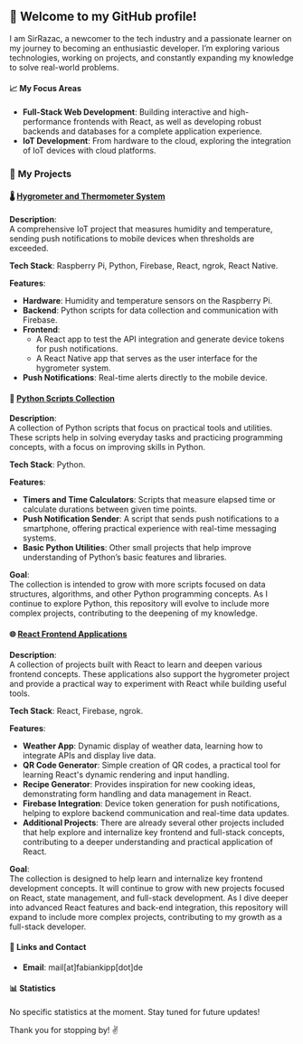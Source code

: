 ## 👋 **Welcome to my GitHub profile!**

I am SirRazac, a newcomer to the tech industry and a passionate learner on my journey to becoming an enthusiastic developer. I’m exploring various technologies, working on projects, and constantly expanding my knowledge to solve real-world problems.

#### 📈 **My Focus Areas**

- **Full-Stack Web Development**: Building interactive and high-performance frontends with React, as well as developing robust backends and databases for a complete application experience.
- **IoT Development**: From hardware to the cloud, exploring the integration of IoT devices with cloud platforms.

### 📁 **My Projects**

#### 🌡️ **[Hygrometer and Thermometer System](#)**

**Description**:  
A comprehensive IoT project that measures humidity and temperature, sending push notifications to mobile devices when thresholds are exceeded.

**Tech Stack**: Raspberry Pi, Python, Firebase, React, ngrok, React Native.

**Features**:  
- **Hardware**: Humidity and temperature sensors on the Raspberry Pi.  
- **Backend**: Python scripts for data collection and communication with Firebase.  
- **Frontend**:
   - A React app to test the API integration and generate device tokens for push notifications.
   - A React Native app that serves as the user interface for the hygrometer system.
- **Push Notifications**: Real-time alerts directly to the mobile device.

#### 🔄 **[Python Scripts Collection](#)**

**Description**:  
A collection of Python scripts that focus on practical tools and utilities. These scripts help in solving everyday tasks and practicing programming concepts, with a focus on improving skills in Python.

**Tech Stack**: Python.

**Features**:  
- **Timers and Time Calculators**: Scripts that measure elapsed time or calculate durations between given time points.
- **Push Notification Sender**: A script that sends push notifications to a smartphone, offering practical experience with real-time messaging systems.
- **Basic Python Utilities**: Other small projects that help improve understanding of Python’s basic features and libraries.

**Goal**:  
The collection is intended to grow with more scripts focused on data structures, algorithms, and other Python programming concepts. As I continue to explore Python, this repository will evolve to include more complex projects, contributing to the deepening of my knowledge.

#### 🌐 **[React Frontend Applications](#)**

**Description**:  
A collection of projects built with React to learn and deepen various frontend concepts. These applications also support the hygrometer project and provide a practical way to experiment with React while building useful tools.

**Tech Stack**: React, Firebase, ngrok.

**Features**:  
- **Weather App**: Dynamic display of weather data, learning how to integrate APIs and display live data.  
- **QR Code Generator**: Simple creation of QR codes, a practical tool for learning React's dynamic rendering and input handling.  
- **Recipe Generator**: Provides inspiration for new cooking ideas, demonstrating form handling and data management in React.  
- **Firebase Integration**: Device token generation for push notifications, helping to explore backend communication and real-time data updates.  
- **Additional Projects**: There are already several other projects included that help explore and internalize key frontend and full-stack concepts, contributing to a deeper understanding and practical application of React.

**Goal**:  
The collection is designed to help learn and internalize key frontend development concepts. It will continue to grow with new projects focused on React, state management, and full-stack development. As I dive deeper into advanced React features and back-end integration, this repository will expand to include more complex projects, contributing to my growth as a full-stack developer.

#### 🔗 **Links and Contact**

- **Email**: mail[at]fabiankipp[dot]de

#### 📊 **Statistics**

No specific statistics at the moment. Stay tuned for future updates!

Thank you for stopping by! ✌️
